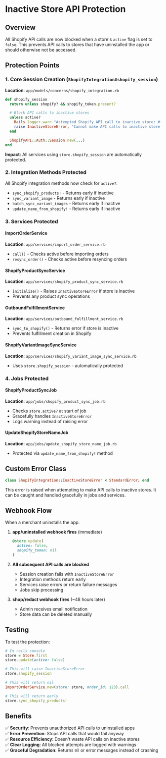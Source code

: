 # Inactive Store API Protection

## Overview

All Shopify API calls are now blocked when a store's `active` flag is set to `false`. This prevents API calls to stores that have uninstalled the app or should otherwise not be accessed.

## Protection Points

### 1. Core Session Creation (`ShopifyIntegration#shopify_session`)

**Location**: `app/models/concerns/shopify_integration.rb`

```ruby
def shopify_session
  return unless shopify? && shopify_token.present?

  # Block API calls to inactive stores
  unless active?
    Rails.logger.warn "Attempted Shopify API call to inactive store: #{name} (#{shopify_domain})"
    raise InactiveStoreError, "Cannot make API calls to inactive store: #{name}"
  end

  ShopifyAPI::Auth::Session.new(...)
end
```

**Impact**: All services using `store.shopify_session` are automatically protected.

### 2. Integration Methods Protected

All Shopify integration methods now check for `active?`:

- `sync_shopify_products!` - Returns early if inactive
- `sync_variant_image` - Returns early if inactive
- `batch_sync_variant_images` - Returns early if inactive
- `update_name_from_shopify!` - Returns early if inactive

### 3. Services Protected

#### ImportOrderService

**Location**: `app/services/import_order_service.rb`

- `call()` - Checks active before importing orders
- `resync_order()` - Checks active before resyncing orders

#### ShopifyProductSyncService

**Location**: `app/services/shopify_product_sync_service.rb`

- `initialize()` - Raises `InactiveStoreError` if store is inactive
- Prevents any product sync operations

#### OutboundFulfillmentService

**Location**: `app/services/outbound_fulfillment_service.rb`

- `sync_to_shopify()` - Returns error if store is inactive
- Prevents fulfillment creation in Shopify

#### ShopifyVariantImageSyncService

**Location**: `app/services/shopify_variant_image_sync_service.rb`

- Uses `store.shopify_session` - automatically protected

### 4. Jobs Protected

#### ShopifyProductSyncJob

**Location**: `app/jobs/shopify_product_sync_job.rb`

- Checks `store.active?` at start of job
- Gracefully handles `InactiveStoreError`
- Logs warning instead of raising error

#### UpdateShopifyStoreNameJob

**Location**: `app/jobs/update_shopify_store_name_job.rb`

- Protected via `update_name_from_shopify!` method

## Custom Error Class

```ruby
class ShopifyIntegration::InactiveStoreError < StandardError; end
```

This error is raised when attempting to make API calls to inactive stores. It can be caught and handled gracefully in jobs and services.

## Webhook Flow

When a merchant uninstalls the app:

1. **app/uninstalled webhook fires** (immediate)

   ```ruby
   @store.update(
     active: false,
     shopify_token: nil
   )
   ```

2. **All subsequent API calls are blocked**

   - Session creation fails with `InactiveStoreError`
   - Integration methods return early
   - Services raise errors or return failure messages
   - Jobs skip processing

3. **shop/redact webhook fires** (~48 hours later)
   - Admin receives email notification
   - Store data can be deleted manually

## Testing

To test the protection:

```ruby
# In rails console
store = Store.first
store.update(active: false)

# This will raise InactiveStoreError
store.shopify_session

# This will return nil
ImportOrderService.new(store: store, order_id: 123).call

# This will return early
store.sync_shopify_products!
```

## Benefits

✅ **Security**: Prevents unauthorized API calls to uninstalled apps  
✅ **Error Prevention**: Stops API calls that would fail anyway  
✅ **Resource Efficiency**: Doesn't waste API calls on inactive stores  
✅ **Clear Logging**: All blocked attempts are logged with warnings  
✅ **Graceful Degradation**: Returns nil or error messages instead of crashing
